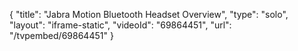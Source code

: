 {
    "title": "Jabra Motion Bluetooth Headset Overview",
    "type": "solo",
    "layout": "iframe-static",
    "videoId": "69864451",
    "url": "\/tvpembed\/69864451"
}